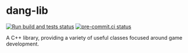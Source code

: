 # dang-lib

[![Run build and tests status](https://github.com/Possseidon/dang-lib/actions/workflows/run-build-and-tests.yml/badge.svg)](https://github.com/Possseidon/dang-lib/actions/workflows/run-build-and-tests.yml?query=branch%3Amaster+)
[![pre-commit.ci status](https://results.pre-commit.ci/badge/github/Possseidon/dang-lib/master.svg)](https://results.pre-commit.ci/latest/github/Possseidon/dang-lib/master)

A C++ library, providing a variety of useful classes focused around game development.
